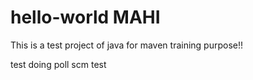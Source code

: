 # hello-world MAHI

This is a test project of java for maven training purpose!!

test
doing poll scm test
